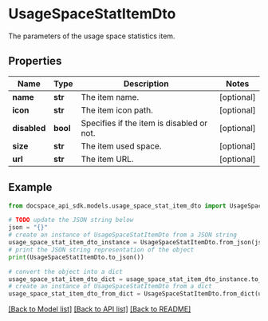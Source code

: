 # UsageSpaceStatItemDto
The parameters of the usage space statistics item.

## Properties

Name | Type | Description | Notes
------------ | ------------- | ------------- | -------------
**name** | **str** | The item name. | [optional] 
**icon** | **str** | The item icon path. | [optional] 
**disabled** | **bool** | Specifies if the item is disabled or not. | [optional] 
**size** | **str** | The item used space. | [optional] 
**url** | **str** | The item URL. | [optional] 

## Example

```python
from docspace_api_sdk.models.usage_space_stat_item_dto import UsageSpaceStatItemDto

# TODO update the JSON string below
json = "{}"
# create an instance of UsageSpaceStatItemDto from a JSON string
usage_space_stat_item_dto_instance = UsageSpaceStatItemDto.from_json(json)
# print the JSON string representation of the object
print(UsageSpaceStatItemDto.to_json())

# convert the object into a dict
usage_space_stat_item_dto_dict = usage_space_stat_item_dto_instance.to_dict()
# create an instance of UsageSpaceStatItemDto from a dict
usage_space_stat_item_dto_from_dict = UsageSpaceStatItemDto.from_dict(usage_space_stat_item_dto_dict)
```
[[Back to Model list]](../README.md#documentation-for-models) [[Back to API list]](../README.md#documentation-for-api-endpoints) [[Back to README]](../README.md)


